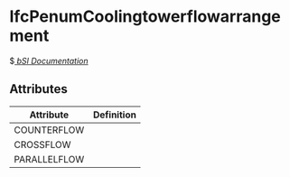 IfcPenumCoolingtowerflowarrangement
===================================
$[ _bSI
Documentation_](https://standards.buildingsmart.org/IFC/DEV/IFC4_2/FINAL/HTML/schema//pset/penum_coolingtowerflowarrangement.htm)


Attributes
----------
| Attribute    | Definition   |
|--------------|--------------|
| COUNTERFLOW  |              |
| CROSSFLOW    |              |
| PARALLELFLOW |              |
